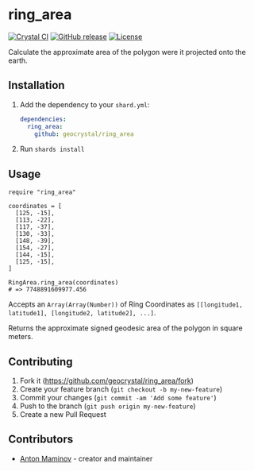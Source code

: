 # ring_area

[![Crystal CI](https://github.com/geocrystal/ring_area/actions/workflows/crystal.yml/badge.svg)](https://github.com/geocrystal/ring_area/actions/workflows/crystal.yml)
[![GitHub release](https://img.shields.io/github/release/geocrystal/ring_area.svg)](https://github.com/geocrystal/ring_area/releases)
[![License](https://img.shields.io/github/license/geocrystal/ring_area.svg)](https://github.com/geocrystal/ring_area/blob/main/LICENSE)

Calculate the approximate area of the polygon were it projected onto the earth.

## Installation

1. Add the dependency to your `shard.yml`:

   ```yaml
   dependencies:
     ring_area:
       github: geocrystal/ring_area
   ```

2. Run `shards install`

## Usage

```crystal
require "ring_area"

coordinates = [
  [125, -15],
  [113, -22],
  [117, -37],
  [130, -33],
  [148, -39],
  [154, -27],
  [144, -15],
  [125, -15],
]

RingArea.ring_area(coordinates)
# => 7748891609977.456
```
Accepts an `Array(Array(Number))` of Ring Coordinates as `[[longitude1, latitude1], [longitude2, latitude2], ...]`.

Returns the approximate signed geodesic area of the polygon in square meters.

## Contributing

1. Fork it (<https://github.com/geocrystal/ring_area/fork>)
2. Create your feature branch (`git checkout -b my-new-feature`)
3. Commit your changes (`git commit -am 'Add some feature'`)
4. Push to the branch (`git push origin my-new-feature`)
5. Create a new Pull Request

## Contributors

- [Anton Maminov](https://github.com/mamantoha) - creator and maintainer
